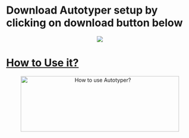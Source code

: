 # Download Autotyper setup by clicking on download button below 
<p align="center">
	<a href="https://sourceforge.net/projects/autotyperr/files/application/Autotyper%20setup.exe/download"><img src="https://a.fsdn.com/con/app/sf-download-button"</a>
</p>

# How to Use it?
<p align="center">
	<img src="https://github.com/krsatyam7/autotyper/blob/main/res/HowToUse.gif" alt="How to use Autotyper?" width="426" height="150"> 
</p>
